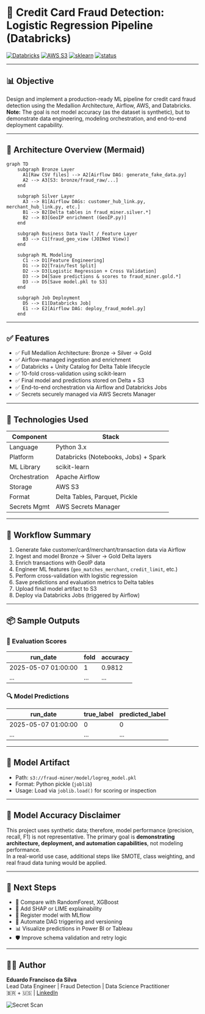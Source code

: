 
# 🧠 Credit Card Fraud Detection: Logistic Regression Pipeline (Databricks)

[![Databricks](https://img.shields.io/badge/platform-Databricks-red)](https://databricks.com/)
[![AWS S3](https://img.shields.io/badge/storage-S3-blue)](https://aws.amazon.com/s3/)
[![sklearn](https://img.shields.io/badge/modeling-scikit--learn-yellowgreen)](https://scikit-learn.org/)
[![status](https://img.shields.io/badge/status-active-success)]()

---

## 📊 Objective

Design and implement a production-ready ML pipeline for credit card fraud detection using the Medallion Architecture, Airflow, AWS, and Databricks.  
**Note:** The goal is not model accuracy (as the dataset is synthetic), but to demonstrate data engineering, modeling orchestration, and end-to-end deployment capability.

---

## 🔁 Architecture Overview (Mermaid)

```mermaid
graph TD
    subgraph Bronze Layer
      A1[Raw CSV files] --> A2[Airflow DAG: generate_fake_data.py]
      A2 --> A3[S3: bronze/fraud_raw/...]
    end

    subgraph Silver Layer
      A3 --> B1[Airflow DAGs: customer_hub_link.py, merchant_hub_link.py, etc.]
      B1 --> B2[Delta tables in fraud_miner.silver.*]
      B2 --> B3[GeoIP enrichment (GeoIP.py)]
    end

    subgraph Business Data Vault / Feature Layer
      B3 --> C1[fraud_geo_view (JOINed View)]
    end

    subgraph ML Modeling
      C1 --> D1[Feature Engineering]
      D1 --> D2[Train/Test Split]
      D2 --> D3[Logistic Regression + Cross Validation]
      D3 --> D4[Save predictions & scores to fraud_miner.gold.*]
      D3 --> D5[Save model.pkl to S3]
    end

    subgraph Job Deployment
      D5 --> E1[Databricks Job]
      E1 --> E2[Airflow DAG: deploy_fraud_model.py]
    end
```

---

## ✅ Features

- ✅ Full Medallion Architecture: Bronze → Silver → Gold
- ✅ Airflow-managed ingestion and enrichment
- ✅ Databricks + Unity Catalog for Delta Table lifecycle
- ✅ 10-fold cross-validation using scikit-learn
- ✅ Final model and predictions stored on Delta + S3
- ✅ End-to-end orchestration via Airflow and Databricks Jobs
- ✅ Secrets securely managed via AWS Secrets Manager

---

## 🧱 Technologies Used

| Component     | Stack                                |
|---------------|---------------------------------------|
| Language      | Python 3.x                            |
| Platform      | Databricks (Notebooks, Jobs) + Spark  |
| ML Library    | scikit-learn                          |
| Orchestration | Apache Airflow                        |
| Storage       | AWS S3                                |
| Format        | Delta Tables, Parquet, Pickle         |
| Secrets Mgmt  | AWS Secrets Manager                   |

---

## 🚀 Workflow Summary

1. Generate fake customer/card/merchant/transaction data via Airflow
2. Ingest and model Bronze → Silver → Gold Delta layers
3. Enrich transactions with GeoIP data
4. Engineer ML features (`geo_matches_merchant`, `credit_limit`, etc.)
5. Perform cross-validation with logistic regression
6. Save predictions and evaluation metrics to Delta tables
7. Upload final model artifact to S3
8. Deploy via Databricks Jobs (triggered by Airflow)

---

## 📦 Sample Outputs

### 🧪 Evaluation Scores

| run_date           | fold | accuracy |
|--------------------|------|----------|
| 2025-05-07 01:00:00 | 1    | 0.9812   |
| ...                | ...  | ...      |

### 🔍 Model Predictions

| run_date           | true_label | predicted_label |
|--------------------|------------|-----------------|
| 2025-05-07 01:00:00 | 0          | 0               |
| ...                | ...        | ...             |

---

## 💾 Model Artifact

- Path: `s3://fraud-miner/model/logreg_model.pkl`
- Format: Python pickle (`joblib`)
- Usage: Load via `joblib.load()` for scoring or inspection

---

## 💬 Model Accuracy Disclaimer

This project uses synthetic data; therefore, model performance (precision, recall, F1) is not representative. The primary goal is **demonstrating architecture, deployment, and automation capabilities**, not modeling performance.  
In a real-world use case, additional steps like SMOTE, class weighting, and real fraud data tuning would be applied.

---

## 🔮 Next Steps

- 🤖 Compare with RandomForest, XGBoost
- 🧠 Add SHAP or LIME explainability
- 🚀 Register model with MLflow
- 🔁 Automate DAG triggering and versioning
- 📊 Visualize predictions in Power BI or Tableau
- 🛡 Improve schema validation and retry logic

---

## 👨‍💻 Author

**Eduardo Francisco da Silva**  
Lead Data Engineer | Fraud Detection | Data Science Practitioner  
🇧🇷 + 🇺🇸 | [LinkedIn](https://www.linkedin.com/in/eduefs)

![Secret Scan](https://github.com/eduefs79/fraud-miner/actions/workflows/trufflehog-docker-v4.yml/badge.svg)
